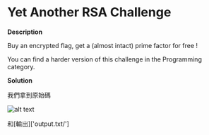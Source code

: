 # Yet Another RSA Challenge

__Description__

Buy an encrypted flag, get a (almost intact) prime factor for free !

You can find a harder version of this challenge in the Programming category.

__Solution__

我們拿到原始碼

![alt text]('code.png')

和[輸出]['output.txt/']
